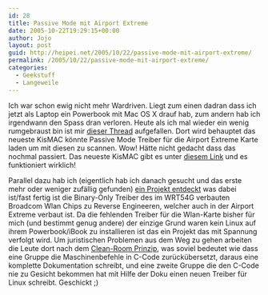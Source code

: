 ```yaml
---
id: 28
title: Passive Mode mit Airport Extreme
date: 2005-10-22T19:29:15+00:00
author: Jojo
layout: post
guid: http://heipei.net/2005/10/22/passive-mode-mit-airport-extreme/
permalink: /2005/10/22/passive-mode-mit-airport-extreme/
categories:
  - Geekstuff
  - Langeweile
---
```

Ich war schon ewig nicht mehr Wardriven. Liegt zum einen dadran dass ich jetzt als Laptop ein Powerbook mit Mac OS X drauf hab, zum andern hab ich irgendwann den Spass dran verloren. Heute als ich mal wieder ein wenig rumgebraust bin ist mir [dieser Thread](http://freaky.staticusers.net/ugboard/viewtopic.php?p=102970) aufgefallen. Dort wird behauptet das neueste KisMAC könnte Passive Mode Treiber für die Airport Extreme Karte laden um mit diesen zu scannen. Wow! Hätte nicht gedacht dass das nochmal passiert. Das neueste KisMAC gibt es unter [diesem Link](http://ftp.tu-ilmenau.de/pub/software/binaervarianz/KisMACR75.zip) und es funktioniert wirklich!
  
Parallel dazu hab ich (eigentlich hab ich danach gesucht und das erste mehr oder weniger zufällig gefunden) [ein Projekt entdeckt](http://linux-bcom4301.sourceforge.net/) was dabei ist/fast fertig ist die Binary-Only Treiber des im WRT54G verbauten Broadcom Wlan Chips zu Reverse Engineeren, welcher auch in der Airport Extreme verbaut ist. Da die fehlenden Treiber für die Wlan-Karte bisher für mich (und bestimmt genug andere) der einzige Grund waren kein Linux auf ihrem Powerbook/iBook zu installieren ist das ein Projekt das mit Spannung verfolgt wird. Um juristischen Problemen aus dem Weg zu gehen arbeiten die Leute dort nach dem [Clean-Room Prinzip](http://en.wikipedia.org/wiki/Clean_room_design), was soviel bedeutet wie dass eine Gruppe die Maschinenbefehle in C-Code zurückübersetzt, daraus eine komplette Dokumentation schreibt, und eine zweite Gruppe die den C-Code nie zu Gesicht bekommen hat mit Hilfe der Doku einen neuen Treiber für Linux schreibt. Geschickt ;)